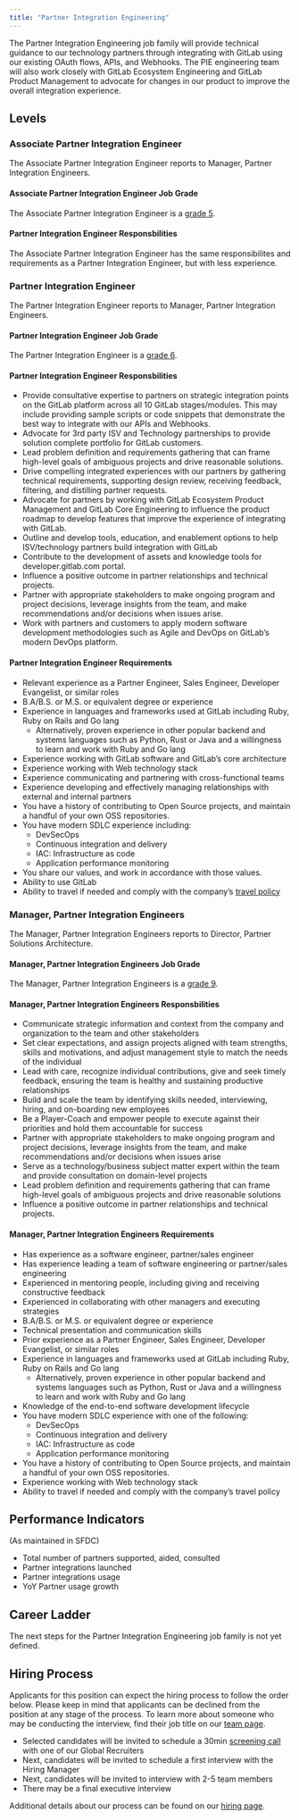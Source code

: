 ```yaml
---
title: "Partner Integration Engineering"
---
```


The Partner Integration Engineering job family will provide technical guidance to our technology partners through integrating with GitLab using our existing OAuth flows, APIs, and Webhooks. The PIE engineering team will also work closely with GitLab Ecosystem Engineering and GitLab Product Management to advocate for changes in our product to improve the overall integration experience.

## Levels

### Associate Partner Integration Engineer

The Associate Partner Integration Engineer reports to Manager, Partner Integration Engineers.

#### Associate Partner Integration Engineer Job Grade

The Associate Partner Integration Engineer is a [grade 5](/handbook/total-rewards/compensation/compensation-calculator/#gitlab-job-grades).

#### Partner Integration Engineer Responsbilities

The Associate Partner Integration Engineer has the same responsibilites and requirements as a Partner Integration Engineer, but with less experience.

### Partner Integration Engineer

The Partner Integration Engineer reports to Manager, Partner Integration Engineers.

#### Partner Integration Engineer Job Grade

The Partner Integration Engineer is a [grade 6](/handbook/total-rewards/compensation/compensation-calculator/#gitlab-job-grades).

#### Partner Integration Engineer Responsbilities

- Provide consultative expertise to partners on strategic integration points on the GitLab platform across all 10 GitLab stages/modules. This may include providing sample scripts or code snippets that demonstrate the best way to integrate with our APIs and Webhooks.
- Advocate for 3rd party ISV and Technology partnerships to provide solution complete portfolio for GitLab customers.
- Lead problem definition and requirements gathering that can frame high-level goals of ambiguous projects and drive reasonable solutions.
- Drive compelling integrated experiences with our partners by gathering technical requirements, supporting design review, receiving feedback, filtering, and distilling partner requests.
- Advocate for partners by working with GitLab Ecosystem Product Management and GitLab Core Engineering to influence the product roadmap to develop features that improve the experience of integrating with GitLab.
- Outline and develop tools, education, and enablement options to help ISV/technology partners build integration with GitLab
- Contribute to the development of assets and knowledge tools for developer.gitlab.com portal.
- Influence a positive outcome in partner relationships and technical projects.
- Partner with appropriate stakeholders to make ongoing program and project decisions, leverage insights from the team, and make recommendations and/or decisions when issues arise.
- Work with partners and customers to apply modern software development methodologies such as Agile and DevOps on GitLab’s modern DevOps platform.

#### Partner Integration Engineer Requirements

- Relevant experience as a Partner Engineer, Sales Engineer, Developer Evangelist, or similar roles
- B.A/B.S. or M.S. or equivalent degree or experience
- Experience in languages and frameworks used at GitLab including Ruby, Ruby on Rails and Go lang
  - Alternatively, proven experience in other popular backend and systems languages such as Python, Rust or Java and a willingness to learn and work with Ruby and Go lang
- Experience working with GitLab software and GitLab’s core architecture
- Experience working with Web technology stack
- Experience communicating and partnering with cross-functional teams
- Experience developing and effectively managing relationships with external and internal partners
- You have a history of contributing to Open Source projects, and maintain a handful of your own OSS repositories.
- You have modern SDLC experience including:
  - DevSecOps
  - Continuous integration and delivery
  - IAC: Infrastructure as code
  - Application performance monitoring
- You share our values, and work in accordance with those values.
- Ability to use GitLab
- Ability to travel if needed and comply with the company’s [travel policy](/handbook/travel/)

### Manager, Partner Integration Engineers

The Manager, Partner Integration Engineers reports to Director, Partner Solutions Architecture.

#### Manager, Partner Integration Engineers Job Grade

The Manager, Partner Integration Engineers is a [grade 9](/handbook/total-rewards/compensation/compensation-calculator/#gitlab-job-grades).

#### Manager, Partner Integration Engineers Responsbilities

- Communicate strategic information and context from the company and organization to the team and other stakeholders
- Set clear expectations, and assign projects aligned with team strengths, skills and motivations, and adjust management style to match the needs of the individual
- Lead with care, recognize individual contributions, give and seek timely feedback, ensuring the team is healthy and sustaining productive relationships
- Build and scale the team by identifying skills needed, interviewing, hiring, and on-boarding new employees
- Be a Player-Coach and empower people to execute against their priorities and hold them accountable for success
- Partner with appropriate stakeholders to make ongoing program and project decisions, leverage insights from the team, and make recommendations and/or decisions when issues arise
- Serve as a technology/business subject matter expert within the team and provide consultation on domain-level projects
- Lead problem definition and requirements gathering that can frame high-level goals of ambiguous projects and drive reasonable solutions
- Influence a positive outcome in partner relationships and technical projects.

#### Manager, Partner Integration Engineers Requirements

- Has experience as a software engineer, partner/sales engineer
- Has experience leading a team of software engineering or partner/sales engineering
- Experienced in mentoring people, including giving and receiving constructive feedback
- Experienced in collaborating with other managers and executing strategies
- B.A/B.S. or M.S. or equivalent degree or experience
- Technical presentation and communication skills
- Prior experience as a Partner Engineer, Sales Engineer, Developer Evangelist, or similar roles
- Experience in languages and frameworks used at GitLab including Ruby, Ruby on Rails and Go lang
  - Alternatively, proven experience in other popular backend and systems languages such as Python, Rust or Java and a willingness to learn and work with Ruby and Go lang
- Knowledge of the end-to-end software development lifecycle
- You have modern SDLC experience with one of the following:
  - DevSecOps
  - Continuous integration and delivery
  - IAC: Infrastructure as code
  - Application performance monitoring
- You have a history of contributing to Open Source projects, and maintain a handful of your own OSS repositories.
- Experience working with Web technology stack
- Ability to travel if needed and comply with the company’s travel policy

## Performance Indicators

(As maintained in SFDC)

- Total number of partners supported, aided, consulted
- Partner integrations launched
- Partner integrations usage
- YoY Partner usage growth

## Career Ladder

The next steps for the Partner Integration Engineering job family is not yet defined.

## Hiring Process

Applicants for this position can expect the hiring process to follow the order below. Please keep in mind that applicants can be declined from the position at any stage of the process. To learn more about someone who may be conducting the interview, find their job title on our [team page](/handbook/company/team/).

- Selected candidates will be invited to schedule a 30min [screening call](/handbook/hiring/interviewing/#screening-call) with one of our Global Recruiters
- Next, candidates will be invited to schedule a first interview with the Hiring Manager
- Next, candidates will be invited to interview with 2-5 team members
- There may be a final executive interview

Additional details about our process can be found on our [hiring page](/handbook/hiring/).
